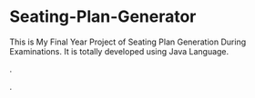 # Seating-Plan-Generator

This is My Final Year Project of Seating Plan Generation During Examinations. It is totally developed using Java Language.












.






































































































































































































































































.






































